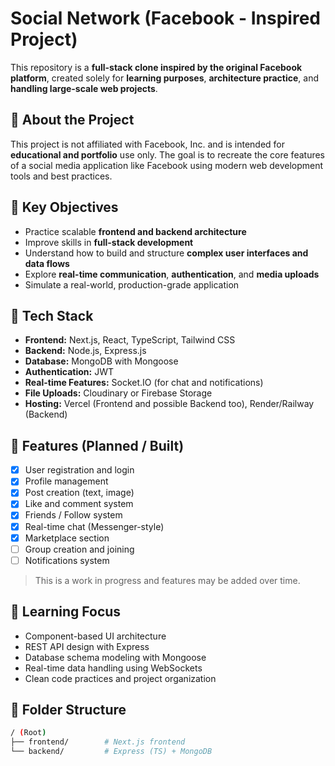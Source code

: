 # Social Network (Facebook - Inspired Project)

This repository is a **full-stack clone inspired by the original Facebook platform**, created solely for **learning purposes**, **architecture practice**, and **handling large-scale web projects**.

## 📌 About the Project

This project is not affiliated with Facebook, Inc. and is intended for **educational and portfolio** use only. The goal is to recreate the core features of a social media application like Facebook using modern web development tools and best practices.

## 🎯 Key Objectives

- Practice scalable **frontend and backend architecture**
- Improve skills in **full-stack development**
- Understand how to build and structure **complex user interfaces and data flows**
- Explore **real-time communication**, **authentication**, and **media uploads**
- Simulate a real-world, production-grade application

## 🔧 Tech Stack

- **Frontend:** Next.js, React, TypeScript, Tailwind CSS
- **Backend:** Node.js, Express.js
- **Database:** MongoDB with Mongoose
- **Authentication:** JWT
- **Real-time Features:** Socket.IO (for chat and notifications)
- **File Uploads:** Cloudinary or Firebase Storage
- **Hosting:** Vercel (Frontend and possible Backend too), Render/Railway (Backend)

## 🚀 Features (Planned / Built)

- [x] User registration and login
- [x] Profile management
- [x] Post creation (text, image)
- [x] Like and comment system
- [x] Friends / Follow system
- [x] Real-time chat (Messenger-style)
- [x] Marketplace section
- [ ] Group creation and joining
- [ ] Notifications system

> This is a work in progress and features may be added over time.

## 🧠 Learning Focus

- Component-based UI architecture
- REST API design with Express
- Database schema modeling with Mongoose
- Real-time data handling using WebSockets
- Clean code practices and project organization

## 📁 Folder Structure

```bash
/ (Root)
├── frontend/        # Next.js frontend
└── backend/         # Express (TS) + MongoDB 
